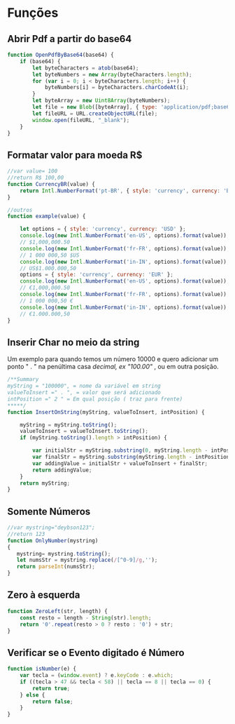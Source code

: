 # Funções

## Abrir Pdf a partir do base64 

```javascript
function OpenPdfByBase64(base64) {
    if (base64) {
        let byteCharacters = atob(base64);
        let byteNumbers = new Array(byteCharacters.length);
        for (var i = 0; i < byteCharacters.length; i++) {
            byteNumbers[i] = byteCharacters.charCodeAt(i);
        }
        let byteArray = new Uint8Array(byteNumbers);
        let file = new Blob([byteArray], { type: 'application/pdf;base64' });
        let fileURL = URL.createObjectURL(file);
        window.open(fileURL, "_blank");
    }
}
```

## Formatar valor para moeda R$

```javascript
//var value= 100 
//return R$ 100,00
function CurrencyBR(value) {      
    return Intl.NumberFormat('pt-BR', { style: 'currency', currency: 'BRL' }).format(value);
}

//outros
function example(value) {

    let options = { style: 'currency', currency: 'USD' };
    console.log(new Intl.NumberFormat('en-US', options).format(value));
    // $1,000,000.50
    console.log(new Intl.NumberFormat('fr-FR', options).format(value));
    // 1 000 000,50 $US
    console.log(new Intl.NumberFormat('in-IN', options).format(value));
    // US$1.000.000,50
    options = { style: 'currency', currency: 'EUR' };
    console.log(new Intl.NumberFormat('en-US', options).format(value));
    // €1,000,000.50
    console.log(new Intl.NumberFormat('fr-FR', options).format(value));
    // 1 000 000,50 €
    console.log(new Intl.NumberFormat('in-IN', options).format(value));
    // €1.000.000,50
}  
```

## Inserir Char no meio da string

Um exemplo para quando temos um número 10000 e quero adicionar um ponto " . " na penúltima casa _decimal, ex "100.00"_ , ou em outra posição.   


```javascript
/**Summary
myString = "100000", = nome da variável em string 
valueToInsert =" . ", = valor que será adicionado 
intPosition =" 2 " = Em qual posição ( traz para frente)
*****/
function InsertOnString(myString, valueToInsert, intPosition) {

    myString = myString.toString();
    valueToInsert = valueToInsert.toString();
    if (myString.toString().length > intPosition) {

        var initialStr = myString.substring(0, myString.length - intPosition);
        var finalStr = myString.substring(myString.length - intPosition);
        var addingValue = initialStr + valueToInsert + finalStr;
        return addingValue;
    }
    return myString;
}
```

## Somente Números

```javascript
//var mystring="deybson123";
//return 123
function OnlyNumber(mystring) 
{
   mystring= mystring.toString();
   let numsStr = mystring.replace(/[^0-9]/g,'');
   return parseInt(numsStr);
}
```

## Zero à esquerda

```javascript
function ZeroLeft(str, length) {
    const resto = length - String(str).length;
    return '0'.repeat(resto > 0 ? resto : '0') + str;
}
```

## Verificar se o Evento digitado é Número

```javascript
function isNumber(e) {
    var tecla = (window.event) ? e.keyCode : e.which;
    if ((tecla > 47 && tecla < 58) || tecla == 8 || tecla == 0) {
        return true;
    } else {
        return false;
    }
}


```



